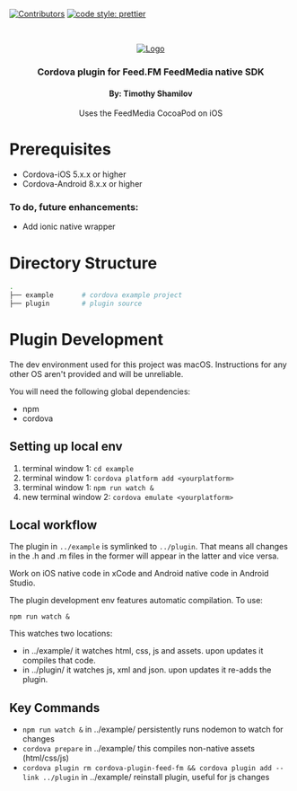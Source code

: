 <!-- PROJECT SHIELDS -->

[![Contributors][contributors-shield]]()
[![code style: prettier](https://img.shields.io/badge/code_style-prettier-ff69b4.svg?style=flat-square)](https://github.com/prettier/prettier)

<!-- PROJECT LOGO -->
<br />
<p align="center">
  <a href="#">
    <img src="https://feed.fm/images/feedfm-logo-greyred.png" alt="Logo">
  </a>

  <h3 align="center">Cordova plugin for Feed.FM FeedMedia native SDK</h2>
  <h4 align="center">By: Timothy Shamilov</h4>

  <p align="center">
    Uses the FeedMedia CocoaPod on iOS
  </p>
</p>

# Prerequisites

- Cordova-iOS 5.x.x or higher
- Cordova-Android 8.x.x or higher

### To do, future enhancements:

- Add ionic native wrapper

# Directory Structure

```sh
.
├── example       # cordova example project
├── plugin        # plugin source
```

# Plugin Development

The dev environment used for this project was macOS. Instructions for any other OS aren't provided and will be unreliable.

You will need the following global dependencies:

- npm
- cordova

## Setting up local env

1. terminal window 1: `cd example`
2. terminal window 1: `cordova platform add <yourplatform>`
3. terminal window 1: `npm run watch &`
4. new terminal window 2: `cordova emulate <yourplatform>`

## Local workflow

The plugin in `../example` is symlinked to `../plugin`. That means all changes in the .h and .m files in the former will appear in the latter and vice versa.

Work on iOS native code in xCode and Android native code in Android Studio.

The plugin development env features automatic compilation. To use:

```shell
npm run watch &
```

This watches two locations:

- in ../example/ it watches html, css, js and assets. upon updates it compiles that code.
- in ../plugin/ it watches js, xml and json. upon updates it re-adds the plugin.

## Key Commands

- `npm run watch &` in ../example/ persistently runs nodemon to watch for changes
- `cordova prepare` in ../example/ this compiles non-native assets (html/css/js)
- `cordova plugin rm cordova-plugin-feed-fm && cordova plugin add --link ../plugin` in ../example/ reinstall plugin, useful for js changes

<!-- MARKDOWN LINKS & IMAGES -->

[contributors-shield]: https://img.shields.io/badge/contributors-1-orange.svg?style=flat-square
[product-screenshot]: https://raw.githubusercontent.com/othneildrew/Best-README-Template/master/screenshot.png

